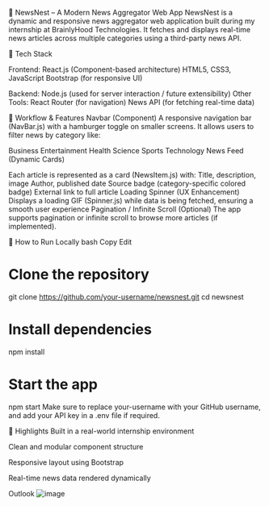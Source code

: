 📰 NewsNest – A Modern News Aggregator Web App
NewsNest is a dynamic and responsive news aggregator web application built during my internship at BrainlyHood Technologies. It fetches and displays real-time news articles across multiple categories using a third-party news API.

🚀 Tech Stack

Frontend:
React.js (Component-based architecture)
HTML5, CSS3, JavaScript
Bootstrap (for responsive UI)

Backend:
Node.js (used for server interaction / future extensibility)
Other Tools:
React Router (for navigation)
News API (for fetching real-time data)

🔄 Workflow & Features
Navbar (Component)
A responsive navigation bar (NavBar.js) with a hamburger toggle on smaller screens. It allows users to filter news by category like:

Business
Entertainment
Health
Science
Sports
Technology
News Feed (Dynamic Cards)

Each article is represented as a card (NewsItem.js) with:
Title, description, image
Author, published date
Source badge (category-specific colored badge)
External link to full article
Loading Spinner (UX Enhancement)
Displays a loading GIF (Spinner.js) while data is being fetched, ensuring a smooth user experience
Pagination / Infinite Scroll (Optional)
The app supports pagination or infinite scroll to browse more articles (if implemented).

🔧 How to Run Locally
bash
Copy
Edit
# Clone the repository
git clone https://github.com/your-username/newsnest.git
cd newsnest

# Install dependencies
npm install

# Start the app
npm start
Make sure to replace your-username with your GitHub username, and add your API key in a .env file if required.

🌟 Highlights
Built in a real-world internship environment

Clean and modular component structure

Responsive layout using Bootstrap

Real-time news data rendered dynamically

Outlook
![image](https://github.com/user-attachments/assets/d60c970b-78ef-4fdf-abf3-6e3b25d03b8e)

